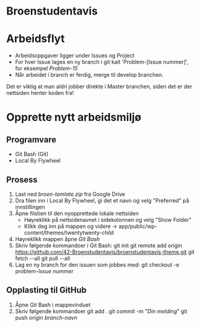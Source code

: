 # Broenstudentavis

# Arbeidsflyt
- Arbeidsoppgaver ligger under Issues og Project
- For hver Issue lages en ny branch i git kalt 'Problem-[Issue nummer]', for eksempel *Problem-15*
- Når arbeidet i branch er ferdig, merge til develop branchen.

Det er viktig at man aldri jobber direkte i Master branchen, siden det er der nettsiden henter koden fra!

# Opprette nytt arbeidsmiljø
## Programvare
- Git Bash (Git)
- Local By Flywheel

## Prosess
1. Last ned *broen-temlate.zip* fra Google Drive
2. Dra filen inn i Local By Flywheel, gi det et navn og velg "Preferred" på innstillingen
3. Åpne filstien til den nyopprettede lokale nettsiden
    - Høyreklikk på nettsidenavnet i sidekolonnen og velg "Show Folder"
    - Klikk deg inn på mappen og videre -> app/public/wp-content/themes/twentytwenty-child
4. Høyreklikk mappen åpne *Git Bash*
5. Skriv følgende kommandoer i Git Bash:
    git init
    git remote add origin https://github.com/42-Broenstudentavis/broenstudentavis-theme.git
    git fetch --all
    git pull --all
6. Lag en ny branch for den issuen som jobbes med:
    git checkout -e problem-*Issue nummer*

## Opplasting til GitHub
1. Åpne Git Bash i mappevinduet
2. Skriv følgende kommandoer
    git add .
    git commit -m "*Din melding*"
    git push origin *branch-navn*
